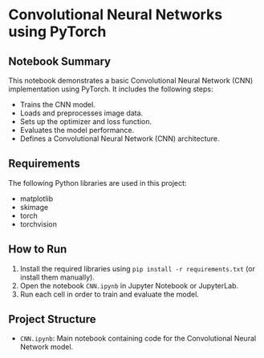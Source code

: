 # Convolutional Neural Networks using PyTorch

## Notebook Summary
This notebook demonstrates a basic Convolutional Neural Network (CNN) implementation using PyTorch. It includes the following steps:
- Trains the CNN model.
- Loads and preprocesses image data.
- Sets up the optimizer and loss function.
- Evaluates the model performance.
- Defines a Convolutional Neural Network (CNN) architecture.

## Requirements
The following Python libraries are used in this project:
- matplotlib  
- skimage  
- torch  
- torchvision

## How to Run
1. Install the required libraries using `pip install -r requirements.txt` (or install them manually).
2. Open the notebook `CNN.ipynb` in Jupyter Notebook or JupyterLab.
3. Run each cell in order to train and evaluate the model.

## Project Structure
- `CNN.ipynb`: Main notebook containing code for the Convolutional Neural Network model.


